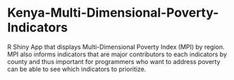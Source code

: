 # Kenya-Multi-Dimensional-Poverty-Indicators
R Shiny App that displays Multi-Dimensional Poverty Index (MPI) by region. MPI also informs indicators that are major contributors to each indicators by county and thus important for programmers who want to address poverty can be able to see which indicators to prioritize.
